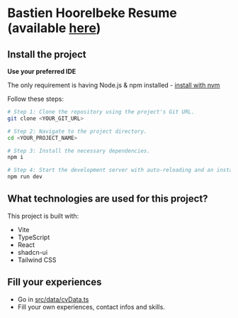 # Bastien Hoorelbeke Resume (available [here](https://bast-94.github.io))


## Install the project 

**Use your preferred IDE**


The only requirement is having Node.js & npm installed - [install with nvm](https://github.com/nvm-sh/nvm#installing-and-updating)

Follow these steps:

```sh
# Step 1: Clone the repository using the project's Git URL.
git clone <YOUR_GIT_URL>

# Step 2: Navigate to the project directory.
cd <YOUR_PROJECT_NAME>

# Step 3: Install the necessary dependencies.
npm i

# Step 4: Start the development server with auto-reloading and an instant preview.
npm run dev
```


## What technologies are used for this project?

This project is built with:

- Vite
- TypeScript
- React
- shadcn-ui
- Tailwind CSS

## Fill your experiences 

- Go in [src/data/cvData.ts](https://github.com/Bast-94/bast-94.github.io/blob/main/src/data/cvData.ts)
- Fill your own experiences, contact infos and skills.


